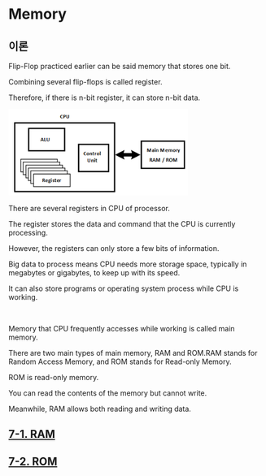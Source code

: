 
# Memory

## 이론


Flip-Flop practiced earlier can be said memory that stores one bit. 

Combining several flip-flops is called register. 

Therefore, if there is n-bit register, it can store n-bit data.

<img src="./pds/mem01.png" alt="p03" style="width: 70%;">

<br>

There are several registers in CPU of processor. 

The register stores the data and command that the CPU is currently processing. 

However, the registers can only store a few bits of information.

Big data to process means CPU needs more storage space, typically in megabytes or gigabytes, to keep up with its speed. 

It can also store programs or operating system process while CPU is working.

<BR>

Memory that CPU frequently accesses while working is called main memory.

There are two main types of main memory, RAM and ROM.RAM stands for Random Access Memory, and ROM stands for Read-only Memory. 

ROM is read-only memory. 

You can read the contents of the memory but cannot write. 

Meanwhile, RAM allows both reading and writing data.


## [7-1. RAM](./7-1.RAM.md)

## [7-2. ROM](./7-2.ROM.md)
